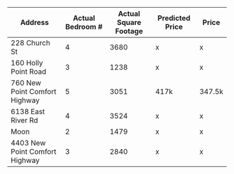 | Address | Actual Bedroom # | Actual Square Footage | Predicted Price | Price |
| --------------- | --------------- | --------------- |--------------- |--------------- |
| 228 Church St | 4 | 3680 | x | x | 399k |
| 160 Holly Point Road | 3 | 1238 | x | x | 97k |
| 760 New Point Comfort Highway | 5 | 3051 | 417k | 347.5k |
| 6138 East River Rd | 4 | 3524 | x | x | 289k |
| Moon | 2 | 1479 | x | x | 250k |
| 4403 New Point Comfort Highway | 3 | 2840 | x | x | 229k |
